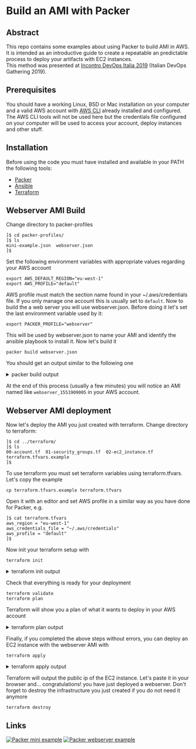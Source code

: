 # Build an AMI with Packer

## Abstract

This repo contains some examples about using Packer to build AMI in AWS. It is intended as an introductive guide to create a repeatable an predictable process to deploy your artifacts with EC2 instances.  
This method was presented at [Incontro DevOps Italia 2019](https://2019.incontrodevops.it/talks.html#gianluca-mascolo) (Italian DevOps Gathering 2019).

## Prerequisites

You should have a working Linux, BSD or Mac installation on your computer and a valid AWS account with [AWS CLI](https://aws.amazon.com/cli/) already installed and configured. The AWS CLI tools will not be used here but the credentials file configured on your computer will be used to access your account, deploy instances and other stuff.

## Installation

Before using the code you must have installed and available in your PATH the following tools:
- [Packer](https://www.packer.io/downloads.html)
- [Ansible](https://docs.ansible.com/ansible/latest/installation_guide/intro_installation.html)
- [Terraform](https://www.terraform.io/downloads.html)

## Webserver AMI Build

Change directory to packer-profiles
```
]$ cd packer-profiles/
]$ ls
mini-example.json  webserver.json
]$
```
Set the following environment variables with appropriate values regarding your AWS account
```
export AWS_DEFAULT_REGION="eu-west-1"
export AWS_PROFILE="default"
```
AWS profile must match the section name found in your ~/.aws/credentials file. If you only manage one account this is usually set to `default`. Now to build the a web server you will use webserver.json. Before doing it let's set the last environment variable used by it:
```
export PACKER_PROFILE="webserver"
```
This will be used by webserver.json to name your AMI and identify the ansible playbook to install it. Now let's build it
```
packer build webserver.json
```
You should get an output similar to the following one
<details><summary>packer build output</summary>
<p>

``` 
]$ packer build webserver.json
amazon-ebs output will be in this color.

==> amazon-ebs: Prevalidating AMI Name: webserver_1551909005
    amazon-ebs: Found Image ID: ami-0bfb4cded51a2ab3e
==> amazon-ebs: Creating temporary keypair: packer_5c80408d-1ad6-3b57-e06f-a75bc7053184
==> amazon-ebs: Creating temporary security group for this instance: packer_5c80409b-c9da-2f51-90cb-095a03b9a481
==> amazon-ebs: Authorizing access to port 22 from 0.0.0.0/0 in the temporary security group...
==> amazon-ebs: Launching a source AWS instance...
==> amazon-ebs: Adding tags to source instance
    amazon-ebs: Adding tag: "Name": "Packer Builder"
    amazon-ebs: Instance ID: i-0b3edb7d2e9574849
==> amazon-ebs: Waiting for instance (i-0b3edb7d2e9574849) to become ready...
==> amazon-ebs: Using ssh communicator to connect: 34.245.218.28
==> amazon-ebs: Waiting for SSH to become available...
==> amazon-ebs: Connected to SSH!
==> amazon-ebs: Provisioning with Ansible...
==> amazon-ebs: Executing Ansible: ansible-playbook --extra-vars packer_build_name=amazon-ebs packer_builder_type=amazon-ebs -o IdentitiesOnly=yes -i /tmp/packer-provisioner-ansible978552682 /home/gmascolo/Programs/packer/ansible-playbooks/webserver.yml -e ansible_ssh_private_key_file=/tmp/ansible-key734980727
    amazon-ebs:
    amazon-ebs: PLAY [webserver] ***************************************************************
    amazon-ebs:
    amazon-ebs: TASK [Gathering Facts] *********************************************************
    amazon-ebs: ok: [webserver]
    amazon-ebs:
    amazon-ebs: TASK [Timezone Configuration] **************************************************
    amazon-ebs: changed: [webserver]
    amazon-ebs:
    amazon-ebs: TASK [Install Packages] ********************************************************
    amazon-ebs: changed: [webserver]
    amazon-ebs:
    amazon-ebs: TASK [Enable Apache Web Server] ************************************************
    amazon-ebs: changed: [webserver]
    amazon-ebs:
    amazon-ebs: TASK [Create index.html] *******************************************************
    amazon-ebs: changed: [webserver]
    amazon-ebs:
    amazon-ebs: PLAY RECAP *********************************************************************
    amazon-ebs: webserver                  : ok=5    changed=4    unreachable=0    failed=0
    amazon-ebs:
==> amazon-ebs: Stopping the source instance...
    amazon-ebs: Stopping instance, attempt 1
==> amazon-ebs: Waiting for the instance to stop...
==> amazon-ebs: Creating unencrypted AMI webserver_1551909005 from instance i-0b3edb7d2e9574849
    amazon-ebs: AMI: ami-02e1f279cf40e8873
==> amazon-ebs: Waiting for AMI to become ready...
==> amazon-ebs: Terminating the source AWS instance...
==> amazon-ebs: Cleaning up any extra volumes...
==> amazon-ebs: No volumes to clean up, skipping
==> amazon-ebs: Deleting temporary security group...
==> amazon-ebs: Deleting temporary keypair...
Build 'amazon-ebs' finished.

==> Builds finished. The artifacts of successful builds are:
--> amazon-ebs: AMIs were created:
eu-west-1: ami-02e1f279cf40e8873

]$

```

</p>
</details>
  
At the end of this process (usually a few minutes) you will notice an AMI named like `webserver_1551909005` in your AWS account.

## Webserver AMI deployment

Now let's deploy the AMI you just created with terraform. Change directory to terraform:
```
]$ cd ../terraform/
]$ ls
00-account.tf  01-security_groups.tf  02-ec2_instance.tf  terraform.tfvars.example
]$
```
To use terraform you must set terraform variables using terraform.tfvars. Let's copy the example
```
cp terraform.tfvars.example terraform.tfvars
```
Open it with an editor and set AWS profile in a similar way as you have done for Packer, e.g.
```
]$ cat terraform.tfvars
aws_region = "eu-west-1"
aws_credentials_file = "~/.aws/credentials"
aws_profile = "default"
]$
```
Now init your terraform setup with
```
terraform init
```
<details><summary>terraform init output</summary>
<p>

``` 
]$ terraform init

Initializing provider plugins...
- Checking for available provider plugins on https://releases.hashicorp.com...
- Downloading plugin for provider "aws" (2.0.0)...
- Downloading plugin for provider "http" (1.0.1)...
- Downloading plugin for provider "tls" (1.2.0)...

The following providers do not have any version constraints in configuration,
so the latest version was installed.

To prevent automatic upgrades to new major versions that may contain breaking
changes, it is recommended to add version = "..." constraints to the
corresponding provider blocks in configuration, with the constraint strings
suggested below.

* provider.aws: version = "~> 2.0"
* provider.http: version = "~> 1.0"
* provider.tls: version = "~> 1.2"

Terraform has been successfully initialized!

You may now begin working with Terraform. Try running "terraform plan" to see
any changes that are required for your infrastructure. All Terraform commands
should now work.

If you ever set or change modules or backend configuration for Terraform,
rerun this command to reinitialize your working directory. If you forget, other
commands will detect it and remind you to do so if necessary.
]$ 
```

</p>
</details>
  
Check that everything is ready for your deployment
```
terraform validate
terraform plan
```
Terraform will show you a plan of what it wants to deploy in your AWS account

<details><summary>terraform plan output</summary>
<p>

``` 
]$ terraform validate
]$ terraform plan
Refreshing Terraform state in-memory prior to plan...
The refreshed state will be used to calculate this plan, but will not be
persisted to local or remote state storage.

data.http.public_ip: Refreshing state...
data.aws_ami.webserver: Refreshing state...

------------------------------------------------------------------------

An execution plan has been generated and is shown below.
Resource actions are indicated with the following symbols:
  + create
 <= read (data resources)

Terraform will perform the following actions:

 <= data.aws_subnet_ids.default_subnets
      id:                                        <computed>
      ids.#:                                     <computed>
      tags.%:                                    <computed>
      vpc_id:                                    "${aws_default_vpc.default_vpc.id}"

  + aws_default_vpc.default_vpc
      id:                                        <computed>
      arn:                                       <computed>
      assign_generated_ipv6_cidr_block:          <computed>
      cidr_block:                                <computed>
      default_network_acl_id:                    <computed>
      default_route_table_id:                    <computed>
      default_security_group_id:                 <computed>
      dhcp_options_id:                           <computed>
      enable_classiclink:                        <computed>
      enable_classiclink_dns_support:            <computed>
      enable_dns_hostnames:                      <computed>
      enable_dns_support:                        "true"
      instance_tenancy:                          <computed>
      ipv6_association_id:                       <computed>
      ipv6_cidr_block:                           <computed>
      main_route_table_id:                       <computed>
      owner_id:                                  <computed>

  + aws_instance.web
      id:                                        <computed>
      ami:                                       "ami-02e1f279cf40e8873"
      arn:                                       <computed>
      associate_public_ip_address:               "true"
      availability_zone:                         <computed>
      cpu_core_count:                            <computed>
      cpu_threads_per_core:                      <computed>
      ebs_block_device.#:                        <computed>
      ephemeral_block_device.#:                  <computed>
      get_password_data:                         "false"
      host_id:                                   <computed>
      instance_initiated_shutdown_behavior:      "terminate"
      instance_state:                            <computed>
      instance_type:                             "t2.micro"
      ipv6_address_count:                        <computed>
      ipv6_addresses.#:                          <computed>
      key_name:                                  "terraform-ssh-key"
      network_interface.#:                       <computed>
      network_interface_id:                      <computed>
      password_data:                             <computed>
      placement_group:                           <computed>
      primary_network_interface_id:              <computed>
      private_dns:                               <computed>
      private_ip:                                <computed>
      public_dns:                                <computed>
      public_ip:                                 <computed>
      root_block_device.#:                       "1"
      root_block_device.0.delete_on_termination: "true"
      root_block_device.0.volume_id:             <computed>
      root_block_device.0.volume_size:           "3"
      root_block_device.0.volume_type:           "standard"
      security_groups.#:                         <computed>
      source_dest_check:                         "true"
      subnet_id:                                 "${data.aws_subnet_ids.default_subnets.ids[0]}"
      tags.%:                                    "1"
      tags.Name:                                 "terraform packer deploy"
      tenancy:                                   <computed>
      volume_tags.%:                             <computed>
      vpc_security_group_ids.#:                  <computed>

  + aws_key_pair.terraform-ssh-key
      id:                                        <computed>
      fingerprint:                               <computed>
      key_name:                                  "terraform-ssh-key"
      public_key:                                "${tls_private_key.terraform-ssh-key.public_key_openssh}"

  + aws_security_group.http_in
      id:                                        <computed>
      arn:                                       <computed>
      description:                               "Allow HTTP Traffic"
      egress.#:                                  "1"
      egress.482069346.cidr_blocks.#:            "1"
      egress.482069346.cidr_blocks.0:            "0.0.0.0/0"
      egress.482069346.description:              ""
      egress.482069346.from_port:                "0"
      egress.482069346.ipv6_cidr_blocks.#:       "0"
      egress.482069346.prefix_list_ids.#:        "0"
      egress.482069346.protocol:                 "-1"
      egress.482069346.security_groups.#:        "0"
      egress.482069346.self:                     "false"
      egress.482069346.to_port:                  "0"
      ingress.#:                                 "1"
      ingress.627927811.cidr_blocks.#:           "1"
      ingress.627927811.cidr_blocks.0:           "REDACTED"
      ingress.627927811.description:             ""
      ingress.627927811.from_port:               "80"
      ingress.627927811.ipv6_cidr_blocks.#:      "0"
      ingress.627927811.prefix_list_ids.#:       "0"
      ingress.627927811.protocol:                "tcp"
      ingress.627927811.security_groups.#:       "0"
      ingress.627927811.self:                    "false"
      ingress.627927811.to_port:                 "80"
      name:                                      "http_in"
      owner_id:                                  <computed>
      revoke_rules_on_delete:                    "false"
      vpc_id:                                    "${aws_default_vpc.default_vpc.id}"

  + aws_security_group.ssh_in
      id:                                        <computed>
      arn:                                       <computed>
      description:                               "Allow SSH Traffic"
      egress.#:                                  "1"
      egress.482069346.cidr_blocks.#:            "1"
      egress.482069346.cidr_blocks.0:            "0.0.0.0/0"
      egress.482069346.description:              ""
      egress.482069346.from_port:                "0"
      egress.482069346.ipv6_cidr_blocks.#:       "0"
      egress.482069346.prefix_list_ids.#:        "0"
      egress.482069346.protocol:                 "-1"
      egress.482069346.security_groups.#:        "0"
      egress.482069346.self:                     "false"
      egress.482069346.to_port:                  "0"
      ingress.#:                                 "1"
      ingress.2584783984.cidr_blocks.#:          "1"
      ingress.2584783984.cidr_blocks.0:          "REDACTED"
      ingress.2584783984.description:            ""
      ingress.2584783984.from_port:              "22"
      ingress.2584783984.ipv6_cidr_blocks.#:     "0"
      ingress.2584783984.prefix_list_ids.#:      "0"
      ingress.2584783984.protocol:               "tcp"
      ingress.2584783984.security_groups.#:      "0"
      ingress.2584783984.self:                   "false"
      ingress.2584783984.to_port:                "22"
      name:                                      "ssh_in"
      owner_id:                                  <computed>
      revoke_rules_on_delete:                    "false"
      vpc_id:                                    "${aws_default_vpc.default_vpc.id}"

  + tls_private_key.terraform-ssh-key
      id:                                        <computed>
      algorithm:                                 "RSA"
      ecdsa_curve:                               "P224"
      private_key_pem:                           <computed>
      public_key_fingerprint_md5:                <computed>
      public_key_openssh:                        <computed>
      public_key_pem:                            <computed>
      rsa_bits:                                  "2048"


Plan: 6 to add, 0 to change, 0 to destroy.

------------------------------------------------------------------------

Note: You didn't specify an "-out" parameter to save this plan, so Terraform
can't guarantee that exactly these actions will be performed if
"terraform apply" is subsequently run.

]$ 
```

</p>
</details>
  
Finally, if you completed the above steps without errors, you can deploy an EC2 instance with the webserver AMI with
```
terraform apply
```

<details><summary>terraform apply output</summary>
<p>

``` 
]$ terraform apply
data.http.public_ip: Refreshing state...
data.aws_ami.webserver: Refreshing state...

An execution plan has been generated and is shown below.
Resource actions are indicated with the following symbols:
  + create
 <= read (data resources)

Terraform will perform the following actions:

 <= data.aws_subnet_ids.default_subnets
      id:                                        <computed>
      ids.#:                                     <computed>
      tags.%:                                    <computed>
      vpc_id:                                    "${aws_default_vpc.default_vpc.id}"

  + aws_default_vpc.default_vpc
      id:                                        <computed>
      arn:                                       <computed>

... OMITTED ...

  + tls_private_key.terraform-ssh-key
      id:                                        <computed>
      algorithm:                                 "RSA"
      ecdsa_curve:                               "P224"
      private_key_pem:                           <computed>
      public_key_fingerprint_md5:                <computed>
      public_key_openssh:                        <computed>
      public_key_pem:                            <computed>
      rsa_bits:                                  "2048"


Plan: 6 to add, 0 to change, 0 to destroy.

Do you want to perform these actions?
  Terraform will perform the actions described above.
  Only 'yes' will be accepted to approve.

  Enter a value: yes

tls_private_key.terraform-ssh-key: Creating...
  algorithm:                  "" => "RSA"
  ecdsa_curve:                "" => "P224"
  private_key_pem:            "" => "<computed>"
  public_key_fingerprint_md5: "" => "<computed>"
  public_key_openssh:         "" => "<computed>"
  public_key_pem:             "" => "<computed>"
  rsa_bits:                   "" => "2048"
tls_private_key.terraform-ssh-key: Creation complete after 0s

... OMITTED ...

aws_instance.web: Still creating... (10s elapsed)
aws_instance.web: Still creating... (20s elapsed)
aws_instance.web: Still creating... (30s elapsed)
aws_instance.web: Creation complete after 31s

Apply complete! Resources: 6 added, 0 changed, 0 destroyed.

Outputs:

Public IP = X.Y.Z.K
]$ 
```

</p>
</details>
  
Terraform will output the public ip of the EC2 instance. Let's paste it in your browser and... congratulations! you have just deployed a webserver.
Don't forget to destroy the infrastructure you just created if you do not need it anymore
```
terraform destroy
```
## Links

[![Packer mini example](http://i.vimeocdn.com/video/764685304_200x150.jpg)](https://vimeo.com/321868330 "Video - Packer mini-example.json")
[![Packer webserver example](http://i.vimeocdn.com/video/764689967_200x150.jpg)](https://vimeo.com/321871067 "Video - Packer webserver.json")
